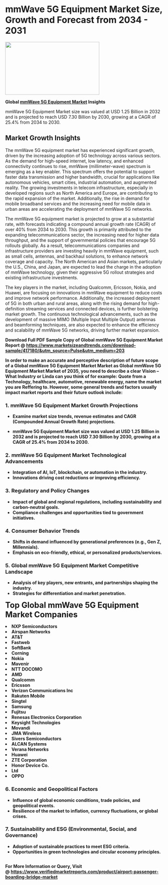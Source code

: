 <H1>mmWave 5G Equipment Market Size, Growth and Forecast from 2034 - 2031</H1><img class="aligncenter size-medium wp-image-584254" src="https://thirdeyenews.in/wp-content/uploads/2034/09/Global-Market-Research-300x168.jpeg" alt="" width="300" height="168" /><p><strong>Global&nbsp;<a href="https://www.marketsizeandtrends.com/download-sample/417180/&amp;utm_source=Pulse&amp;utm_medium=203">mmWave 5G Equipment Market</a> Insights</strong></p><p>mmWave 5G Equipment Market size was valued at USD 1.25 Billion in 2032 and is projected to reach USD 7.30 Billion by 2030, growing at a CAGR of 25.4% from 2034 to 2030.</p><p><h2>Market Growth Insights</h2> <p>The mmWave 5G equipment market has experienced significant growth, driven by the increasing adoption of 5G technology across various sectors. As the demand for high-speed internet, low latency, and enhanced connectivity continues to rise, mmWave (millimeter-wave) spectrum is emerging as a key enabler. This spectrum offers the potential to support faster data transmission and higher bandwidth, crucial for applications like autonomous vehicles, smart cities, industrial automation, and augmented reality. The growing investments in telecom infrastructure, especially in developed regions such as North America and Europe, are contributing to the rapid expansion of the market. Additionally, the rise in demand for mobile broadband services and the increasing need for mobile data in urban areas are accelerating the deployment of mmWave 5G networks.</p> <p><strong></strong></p> <p>The mmWave 5G equipment market is projected to grow at a substantial rate, with forecasts indicating a compound annual growth rate (CAGR) of over 40% from 2034 to 2030. This growth is primarily attributed to the expanding telecommunications sector, the increasing need for higher data throughput, and the support of governmental policies that encourage 5G rollouts globally. As a result, telecommunications companies and infrastructure providers are investing heavily in mmWave equipment, such as small cells, antennas, and backhaul solutions, to enhance network coverage and capacity. The North American and Asian markets, particularly the U.S., China, and Japan, are expected to lead the charge in the adoption of mmWave technology, given their aggressive 5G rollout strategies and existing infrastructure investments.</p> <p>The key players in the market, including Qualcomm, Ericsson, Nokia, and Huawei, are focusing on innovations in mmWave equipment to reduce costs and improve network performance. Additionally, the increased deployment of 5G in both urban and rural areas, along with the rising demand for high-definition streaming services and connected devices, is further bolstering market growth. The continuous technological advancements, such as the development of massive MIMO (Multiple Input Multiple Output) antennas and beamforming techniques, are also expected to enhance the efficiency and scalability of mmWave 5G networks, driving further market expansion.</p> <p><strong></p><p><span class=""><strong>Download Full PDF Sample Copy of Global mmWave 5G Equipment Market Report</strong> @ <a href="https://www.marketsizeandtrends.com/download-sample/417180/&amp;utm_source=Pulse&amp;utm_medium=203" target="_blank">https://www.marketsizeandtrends.com/download-sample/417180/&amp;utm_source=Pulse&amp;utm_medium=203</a></span></p><p>In order to make an accurate and perceptive description of future scope of a Global&nbsp;mmWave 5G Equipment Market Market as Global&nbsp;mmWave 5G Equipment Market Market of 2035, you need to describe a clear Vision &ndash; What Industry or Linda can you think of for example: Quote from a Technology, healthcare, automotive, renewable energy, name the market you are Reffering to. However, some general trends and factors usually impact market reports and their future outlook include:</p><h3>1.&nbsp;<strong>mmWave 5G Equipment Market Growth Projections</strong></h3><ul><li>Examine market size trends, revenue estimates and CAGR (Compounded Annual Growth Rate) projections.</li><li><p>mmWave 5G Equipment Market size was valued at USD 1.25 Billion in 2032 and is projected to reach USD 7.30 Billion by 2030, growing at a CAGR of 25.4% from 2034 to 2030.</p></li></ul><h3>2.&nbsp;<strong>mmWave 5G Equipment Market Technological Advancements</strong></h3><ul><li>Integration of AI, IoT, blockchain, or automation in the industry.</li><li>Innovations driving cost reductions or improving efficiency.</li></ul><h3>3.&nbsp;<strong>Regulatory and Policy Changes</strong></h3><ul><li>Impact of global and regional regulations, including sustainability and carbon-neutral goals.</li><li>Compliance challenges and opportunities tied to government initiatives.</li></ul><h3>4.&nbsp;<strong>Consumer Behavior Trends</strong></h3><ul><li>Shifts in demand influenced by generational preferences (e.g., Gen Z, Millennials).</li><li>Emphasis on eco-friendly, ethical, or personalized products/services.</li></ul><h3>5.&nbsp;<strong>Global mmWave 5G Equipment Market Competitive Landscape</strong></h3><ul><li>Analysis of key players, new entrants, and partnerships shaping the industry.</li><li>Strategies for differentiation and market penetration.</li></ul><p data-pm-slice="1 1 []"><span style="color: inherit; font-family: inherit; font-size: 25px;">Top Global mmWave 5G Equipment Market Companies</span></p><div class="" data-test-id=""><p><li>NXP Semiconductors</li><li> Airspan Networks</li><li> AT&T</li><li> Fastweb</li><li> SoftBank</li><li> Corning</li><li> Nokia</li><li> Mavenir</li><li> NTT DOCOMO</li><li> AMD</li><li> Qualcomm</li><li> Ericsson</li><li> Verizon Communications Inc</li><li> Rakuten Mobile</li><li> Singtel</li><li> Samsung</li><li> Fujitsu</li><li> Renesas Electronics Corporation</li><li> Keysight Technologies</li><li> Movandi</li><li> JMA Wireless</li><li> Sivers Semiconductors</li><li> ALCAN Systems</li><li> Verana Networks</li><li> Huawei</li><li> ZTE Corporation</li><li> Honor Device Co.</li><li>Ltd</li><li> OPPO</li></p></div><h3>6.&nbsp;<strong>Economic and Geopolitical Factors</strong></h3><ul><li>Influence of global economic conditions, trade policies, and geopolitical events.</li><li>Resilience of the market to inflation, currency fluctuations, or global crises.</li></ul><h3>7.&nbsp;<strong>Sustainability and ESG (Environmental, Social, and Governance)</strong></h3><ul><li>Adoption of sustainable practices to meet ESG criteria.</li><li>Opportunities in green technologies and circular economy principles.</li></ul><h2><strong style="font-size: 14px;">For More Information or Query, Visit @&nbsp;</strong><a style="background-color: #ffffff; font-size: 14px;" href="https://www.marketsizeandtrends.com/report/mmwave-5g-equipment-market/" target="_blank">https://www.verifiedmarketreports.com/product/airport-passenger-boarding-bridge-market</a></h2>
